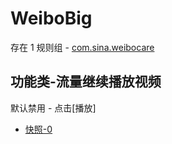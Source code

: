 # WeiboBig

存在 1 规则组 - [com.sina.weibocare](/src/apps/com.sina.weibocare.ts)

## 功能类-流量继续播放视频

默认禁用 - 点击[播放]

- [快照-0](https://i.gkd.li/import/13253223)

